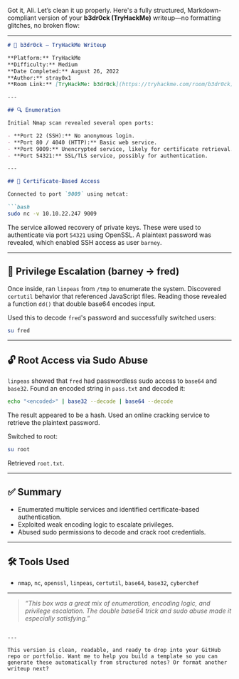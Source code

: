 Got it, Ali. Let’s clean it up properly. Here's a fully structured, Markdown-compliant version of your **b3dr0ck (TryHackMe)** writeup—no formatting glitches, no broken flow:

---

```markdown
# 🧱 b3dr0ck — TryHackMe Writeup

**Platform:** TryHackMe  
**Difficulty:** Medium  
**Date Completed:** August 26, 2022  
**Author:** stray0x1  
**Room Link:** [TryHackMe: b3dr0ck](https://tryhackme.com/room/b3dr0ck)

---

## 🔍 Enumeration

Initial Nmap scan revealed several open ports:

- **Port 22 (SSH):** No anonymous login.
- **Port 80 / 4040 (HTTP):** Basic web service.
- **Port 9009:** Unencrypted service, likely for certificate retrieval.
- **Port 54321:** SSL/TLS service, possibly for authentication.

---

## 🔑 Certificate-Based Access

Connected to port `9009` using netcat:

```bash
sudo nc -v 10.10.22.247 9009
```

The service allowed recovery of private keys. These were used to authenticate via port `54321` using OpenSSL. A plaintext password was revealed, which enabled SSH access as user `barney`.

---

## 🧪 Privilege Escalation (barney → fred)

Once inside, ran `linpeas` from `/tmp` to enumerate the system. Discovered `certutil` behavior that referenced JavaScript files. Reading those revealed a function `dd()` that double base64 encodes input.

Used this to decode `fred`'s password and successfully switched users:

```bash
su fred
```

---

## 🔓 Root Access via Sudo Abuse

`linpeas` showed that `fred` had passwordless sudo access to `base64` and `base32`. Found an encoded string in `pass.txt` and decoded it:

```bash
echo "<encoded>" | base32 --decode | base64 --decode
```

The result appeared to be a hash. Used an online cracking service to retrieve the plaintext password.

Switched to root:

```bash
su root
```

Retrieved `root.txt`.

---

## ✅ Summary

- Enumerated multiple services and identified certificate-based authentication.
- Exploited weak encoding logic to escalate privileges.
- Abused sudo permissions to decode and crack root credentials.

---

## 🛠️ Tools Used

- `nmap`, `nc`, `openssl`, `linpeas`, `certutil`, `base64`, `base32`, `cyberchef`

---

> _“This box was a great mix of enumeration, encoding logic, and privilege escalation. The double base64 trick and sudo abuse made it especially satisfying.”_
```

---

This version is clean, readable, and ready to drop into your GitHub repo or portfolio. Want me to help you build a template so you can generate these automatically from structured notes? Or format another writeup next?